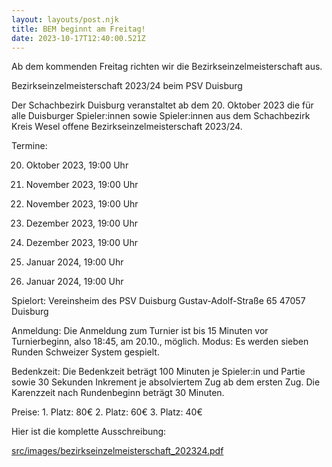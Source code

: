 ```yaml
---
layout: layouts/post.njk
title: BEM beginnt am Freitag!
date: 2023-10-17T12:40:00.521Z
---
```

A﻿b dem kommenden Freitag richten wir die Bezirkseinzelmeisterschaft aus.

<!--StartFragment-->

Bezirkseinzelmeisterschaft 2023/24 beim PSV Duisburg

<!--EndFragment-->

<!--StartFragment-->

Der Schachbezirk Duisburg veranstaltet ab dem 20. Oktober 2023 die für alle Duisburger Spieler:innen sowie Spieler:innen aus dem Schachbezirk Kreis Wesel offene Bezirkseinzelmeisterschaft 2023/24.

 Termine: 

20. Oktober 2023, 19:00 Uhr 

3. November 2023, 19:00 Uhr 

17. November 2023, 19:00 Uhr 

01. Dezember 2023, 19:00 Uhr 

15. Dezember 2023, 19:00 Uhr 

12. Januar 2024, 19:00 Uhr 

26. Januar 2024, 19:00 Uhr 

Spielort: Vereinsheim des PSV Duisburg Gustav-Adolf-Straße 65 47057 Duisburg 

Anmeldung: Die Anmeldung zum Turnier ist bis 15 Minuten vor Turnierbeginn, also 18:45, am 20.10., möglich. Modus: Es werden sieben Runden Schweizer System gespielt. 

Bedenkzeit: Die Bedenkzeit beträgt 100 Minuten je Spieler:in und Partie sowie 30 Sekunden Inkrement je absolviertem Zug ab dem ersten Zug. Die Karenzzeit nach Rundenbeginn beträgt 30 Minuten. 

Preise: 1. Platz: 80€ 2. Platz: 60€ 3. Platz: 40€

<!--EndFragment-->

H﻿ier ist die komplette Ausschreibung:

[src/images/bezirkseinzelmeisterschaft_202324.pdf](src/images/bezirkseinzelmeisterschaft_202324.pdf)